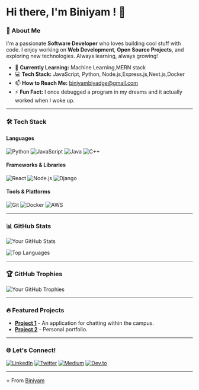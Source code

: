 # Hi there, I'm Biniyam ! 👋

### 🚀 About Me
I'm a passionate **Software Developer** who loves building cool stuff with code. I enjoy working on **Web Development**, **Open Source Projects**, and exploring new technologies. Always learning, always growing!

- 🌱 **Currently Learning:** Machine Learning,MERN stack
- 💻 **Tech Stack:** JavaScript, Python, Node.js,Express.js,Next.js,Docker
- 📫 **How to Reach Me:** biniyambiyadge@gmail.com
- ⚡ **Fun Fact:** I once debugged a program in my dreams and it actually worked when I woke up.

---

### 🛠️ Tech Stack

#### Languages
![Python](https://img.shields.io/badge/-Python-3776AB?style=for-the-badge&logo=python&logoColor=white)
![JavaScript](https://img.shields.io/badge/-JavaScript-F7DF1E?style=for-the-badge&logo=javascript&logoColor=black)
![Java](https://img.shields.io/badge/-Java-007396?style=for-the-badge&logo=java&logoColor=white)
![C++](https://img.shields.io/badge/-C++-00599C?style=for-the-badge&logo=c%2B%2B&logoColor=white)

#### Frameworks & Libraries
![React](https://img.shields.io/badge/-React-61DAFB?style=for-the-badge&logo=react&logoColor=black)
![Node.js](https://img.shields.io/badge/-Node.js-339933?style=for-the-badge&logo=node.js&logoColor=white)
![Django](https://img.shields.io/badge/-Django-092E20?style=for-the-badge&logo=django&logoColor=white)

#### Tools & Platforms
![Git](https://img.shields.io/badge/-Git-F05032?style=for-the-badge&logo=git&logoColor=white)
![Docker](https://img.shields.io/badge/-Docker-2496ED?style=for-the-badge&logo=docker&logoColor=white)
![AWS](https://img.shields.io/badge/-AWS-232F3E?style=for-the-badge&logo=amazon-aws&logoColor=white)

---

### 📊 GitHub Stats

![Your GitHub Stats](https://github-readme-stats.vercel.app/api?username=yourusername&show_icons=true&theme=radical)

![Top Languages](https://github-readme-stats.vercel.app/api/top-langs/?username=yourusername&layout=compact&theme=radical)

---

### 🏆 GitHub Trophies

![Your GitHub Trophies](https://github-profile-trophy.vercel.app/?username=yourusername&theme=radical)

---

### 🔥 Featured Projects

- **[Project 1](https://github.com/Binaa10/gibibooks-App)** - An application for chatting within the campus.
- **[Project 2](https://github.com/Binaa10/MyPortfolio)** - Personal portfolio. 

---

### 🌐 Let's Connect!

[![LinkedIn](https://img.shields.io/badge/-LinkedIn-0077B5?style=for-the-badge&logo=linkedin&logoColor=white)](https://www.linkedin.com/in/yourprofile/)
[![Twitter](https://img.shields.io/badge/-Twitter-1DA1F2?style=for-the-badge&logo=twitter&logoColor=white)](https://twitter.com/yourhandle)
[![Medium](https://img.shields.io/badge/-Medium-12100E?style=for-the-badge&logo=medium&logoColor=white)](https://medium.com/@yourhandle)
[![Dev.to](https://img.shields.io/badge/-Dev.to-0A0A0A?style=for-the-badge&logo=dev.to&logoColor=white)](https://dev.to/yourhandle)

---

⭐️ From [Biniyam](https://github.com/Binaa10/)


